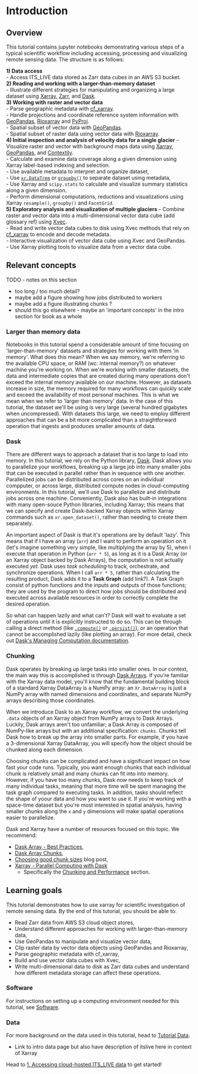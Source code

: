 # Introduction

## Overview

This tutorial contains jupyter notebooks demonstrating various steps of a typical scientific workflow including accessing, processing and visualizing remote sensing data. The structure is as follows:

**1) Data access**  
     - Access ITS_LIVE data stored as Zarr data cubes in an AWS S3 bucket.  
**2) Reading and working with a larger-than-memory dataset**  
     - Illustrate different strategies for manipulating and organizing a large dataset using [Xarray](https://docs.xarray.dev/en/stable/), [Zarr](https://zarr.dev/), and [Dask](https://www.dask.org/).  
**3) Working with raster and vector data**  
      - Parse geographic metadata with [cf_xarray]().  
      - Handle projections and coordinate reference system information with [GeoPandas](), [Rioxarray]() and [PyProj]().  
     - Spatial subset of vector data with [GeoPandas]().    
     - Spatial subset of raster data using vector data with [Rioxarray]().  
**4) Initial inspection and analysis of velocity data for a single glacier**
     - Visualize raster and vector with background maps data using [Xarray](), [GeoPandas](), and [Contextily]().  
     - Calculate and examine data coverage along a given dimension using Xarray label-based indexing and selection.  
     - Use available metadata to interpret and organize dataset,  
        - Use [`xr.DataTree`]() or [`groupby()`]() to separate dataset using metadata,  
     - Use Xarray and `scipy.stats` to calculate and visualize summary statistics along a given dimension.  
     - Perform dimensional computations, reductions and visualizations using Xarray `resample()`, `groupby()` and `FacetGrid`.  
**5) Exploratory analysis and visualization of multiple glaciers**
     - Combine raster and vector data into a multi-dimensional vector data cube (add glossary ref) using [Xvec]().  
     - Read and write vector data cubes to disk using Xvec methods that rely on [cf_xarray]() to encode and decode metadata.  
     - Interactive  visualization of vector data cube using Xvec and GeoPandas.  
     - Use Xarray plotting tools to visualize data from a vector data cube.  

## Relevant concepts

TODO - notes on this section
- too long / too much detail?
- maybe add a figure showing how jobs distributed to workers
- maybe add a figure illustrating chunks ? 
- should this go elsewhere - maybe an 'important concepts' in the intro section for book as a whole

### Larger than memory data
Notebooks in this tutorial spend a considerable amount of time focusing on 'larger-than-memory' datasets and strategies for working with them 'in memory'. What does this mean? When we say memory, we're referring to the available CPU space, or RAM (wc: internal memory?) on whatever machine you're working on. When we're working with smaller datasets, the data and intermediate copies that are created during many operations don't exceed the internal memory available on our machine. However, as datasets increase in size, the memory required for many workflows can quickly scale and exceed the availability of most personal machines. This is what we mean when we refer to 'larger than memory' data. In the case of this tutorial, the dataset we'll be using is very large (several hundred gigabytes when uncompressed). With datasets this large, we need to employ different approaches that can be a bit more complicated than a straightforward operation that ingests and produces smaller amounts of data. 

### Dask
There are different ways to approach a dataset that is too large to load into memory. In this tutorial, we rely on the Python library, [Dask](https://www.dask.org/). Dask allows you to parallelize your workflows, breaking up a large job into many smaller jobs that can be executed in parallel rather than in sequence with one another. Parallelized jobs can be distributed across cores on an individual compputer, or across large, distributed compute nodes in cloud-computing environments. In this tutorial, we'll use Dask to parallelize and distribute jobs across one machine. Conveniently, Dask also has built-in integrations with many open-souce Python libraries, including Xarray; this means that we can specify and create Dask-backed Xarray objects within Xarray commands such as `xr.open_dataset()`, rather than needing to create them separately. 

An important aspect of Dask is that it's operations are by default 'lazy'. This means that if I have an array (`arr`) and I want to perform an operation on it (let's imagine something very simple, like multiplying the array by 5), when I execute that operation in Python (`arr * 5`), as long as it is a Dask Array (or an Xarray object backed by Dask Arrays), the computation is not actually executed *yet*. Dask uses *task scheduliing* to track, orchestrate, and synchronize operations. When I call `arr * 5`, rather than calculating the resulting product, Dask adds it to a **Task Graph** (add link?). A Task Graph consist of python functions and the inputs and outputs of those functions; they are used by the program to direct how jobs should be distributed and executed across available resources in order to correctly complete the desired operation. 

So what can happen lazily and what can't? Dask will wait to evaluate a set of operations until it is explicitly instructed to do so. This can be through calling a direct method (like [`.compute()`](https://docs.dask.org/en/stable/generated/dask.dataframe.DataFrame.compute.html) or [`.persist()`](https://docs.dask.org/en/latest/generated/dask.dataframe.DataFrame.persist.html)), or an operation that cannot be accomplished lazily (like plotting an array). For more detail, check out [Dask's Managing Computation documentation](https://distributed.dask.org/en/stable/manage-computation.html).

### Chunking
Dask operates by breaking up large tasks into smaller ones. In our context, the main way this is accomplished is through [Dask Arrays](https://docs.dask.org/en/latest/array.html). If you're familiar with the Xarray data model, you'll know that the fundamental building block of a standard Xarray DataArray is a NumPy array: an `Xr.DataArray` is just a NumPy array with named dimensions and coordinates, and separate NumPy arrays describing those coordinates. 

When we introduce Dask to an Xarray workflow, we convert the underlying `.data` objects of an Xarray object from NumPy arrays to Dask Arrays. Luckily, Dask arrays aren't too unfamiliar; a Dask Array is composed of NumPy-like arrays but with an additional specification: `chunks`. Chunks tell Dask how to break up the array into smaller parts. For example, if you have a 3-dimensional Xarray DataArray, you will specify how the object should be chunked along each dimension. 

Choosing chunks can be complicated and have a significant impact on how fast your code runs. Typically, you want enough chunks that each individual chunk is relatively small and many chunks can fit into into memory. However, if you have too many chunks, Dask now needs to keep track of many individual tasks, meaning that more time will be spent managing the task graph compared to executing tasks. In addition, tasks should reflect the shape of yoour data and how you want to use it. If you're working with a space-time dataset but you're most interested in spatial analysis, having smaller chunks along the `x` and `y` dimensions will make spatial operations easier to parallelize. 

Dask and Xarray have a number of resources focused on this topic. We recommend:
-  [Dask Array - Best Practices](https://docs.dask.org/en/latest/array-best-practices.html),   
- [Dask Array Chunks](https://docs.dask.org/en/stable/array-chunks.html),  
- [Choosing good chunk sizes](https://blog.dask.org/2021/11/02/choosing-dask-chunk-sizes) blog post,  
- [Xarray - Parallel Computing with Dask](https://docs.xarray.dev/en/stable/user-guide/dask.html)
    - Specifically the [Chunking and Performance](https://docs.xarray.dev/en/stable/user-guide/dask.html#chunking-and-performance) section.

## Learning goals

This tutorial demonstrates how to use xarray for scientific investigation of remote sensing data. By the end of this tutorial, you should be able to:

- Read Zarr data from AWS S3 cloud object stores,  
- Understand different approaches for working with larger-than-memory data,  
- Use GeoPandas to manipulate and visualize vector data,  
- Clip raster data by vector data objects using GeoPandas and Rioxarray,  
- Parse geographic metadata with cf_xarray,  
- Build and use vector data cubes with Xvec,   
- Write multi-dimensional data to disk as Zarr data cubes and understand how different metadata storage can affect these operations.  

### Software

For instructions on setting up a computing environment needed for this tutorial, see [Software](../intro/software.md).

### Data

For more background on the data used in this tutorial, head to [Tutorial Data](../background/tutorial_data.md).

- Link to intro data page but also have description of itslive here in context of Xarray

Head to [1. Accessing cloud-hosted ITS_LIVE data](1_accessing_itslive_s3_data.ipynb) to get started! 

